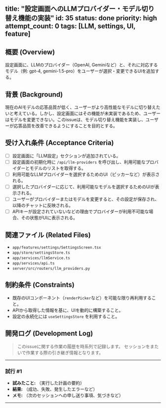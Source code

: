 title: "設定画面へのLLMプロバイダー・モデル切り替え機能の実装"
id: 35
status: done
priority: high
attempt_count: 0
tags: [LLM, settings, UI, feature]
---

## 概要 (Overview)

設定画面に、LLMのプロバイダー（OpenAI, Geminiなど）と、それに対応するモデル（例: gpt-4, gemini-1.5-pro）をユーザーが選択・変更できるUIを追加する。

## 背景 (Background)

現在のAIモデルの応答品質が低く、ユーザーがより高性能なモデルに切り替えたいと考えている。しかし、設定画面にはその機能が未実装であるため、ユーザーはモデルを変更できない。このissueは、モデル切り替え機能を実装し、ユーザーが応答品質を改善できるようにすることを目的とする。

## 受け入れ条件 (Acceptance Criteria)

- [ ] 設定画面に「LLM設定」セクションが追加されている。
- [ ] 設定画面の初期化時に `/api/llm-providers` を呼び出し、利用可能なプロバイダーとモデルのリストを取得する。
- [ ] 利用可能なLLMプロバイダーを選択するためのUI（ピッカーなど）が表示される。
- [ ] 選択したプロバイダーに応じて、利用可能なモデルを選択するためのUIが表示される。
- [ ] ユーザーがプロバイダーまたはモデルを変更すると、その設定が保存され、以降のチャットに反映される。
- [ ] APIキーが設定されていないなどの理由でプロバイダーが利用不可能な場合、その状態がUIに表示される。

## 関連ファイル (Related Files)

- `app/features/settings/SettingsScreen.tsx`
- `app/store/settingsStore.ts`
- `app/services/llmService.ts`
- `app/services/api.ts`
- `server/src/routers/llm_providers.py`

## 制約条件 (Constraints)

- 既存のUIコンポーネント（`renderPicker`など）を可能な限り再利用すること。
- APIから取得した情報を基に、UIを動的に構築すること。
- 設定の永続化には `useSettingsStore` を利用すること。

## 開発ログ (Development Log)

> このissueに関する作業の履歴を時系列で記録します。
> セッションをまたいで作業する際の引き継ぎ情報となります。

---
### 試行 #1

- **試みたこと:** （実行した計画の要約）
- **結果:** （成功、失敗、発生したエラーなど）
- **メモ:** （次のセッションへの申し送り事項、気づきなど）

---
